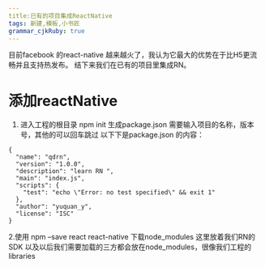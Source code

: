 ```yaml
---
title:已有的项目集成ReactNative
tags: 新建,模板,小书匠
grammar_cjkRuby: true
---
```


目前facebook 的react-native 越来越火了，我认为它最大的优势在于比H5更流畅并且支持热发布。
结下来我们在已有的项目里集成RN。


# **添加reactNative**
1. 进入工程的根目录 npm init  生成package.json
   需要输入项目的名称，版本号，其他的可以回车跳过
  以下下是package.json 的内容：
   

``` stylus
{
  "name": "qdrn",
  "version": "1.0.0",
  "description": "learn RN ",
  "main": "index.js",
  "scripts": {
    "test": "echo \"Error: no test specified\" && exit 1"
  },
  "author": "yuquan_y",
  "license": "ISC"
}
```

2.使用 npm –save react react-native  下载node_modules  这里放着我们RN的SDK  以及以后我们需要加载的三方都会放在node_modules，很像我们工程的libraries

